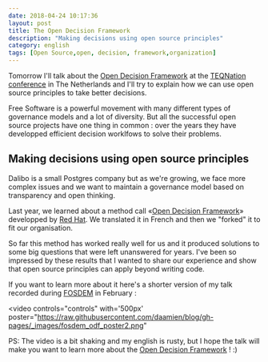 ```yaml
---
date: 2018-04-24 10:17:36
layout: post
title: The Open Decision Framework
description: "Making decisions using open source principles"
category: english
tags: [Open Source,open, decision, framework,organization]
---
```


[Open Decision Framework]: https://github.com/red-hat-people-team/open-decision-framework
[TEQNation conference]: https://teqnation.nl
[FOSDEM]: https://fosdem.org
[Red Hat]: https://redhat.com/

Tomorrow I'll talk about the [Open Decision Framework] at the [TEQNation conference] in The Netherlands and I'll try to explain how we can use open source principles to take better decisions.

<!--MORE-->

Free Software is a powerful movement with many different types of 
governance models and a lot of diversity. But all the successful open source 
projects have one thing in common : over the years they have developped efficient 
decision worklfows to solve their problems. 

## Making decisions using open source principles

Dalibo is a small Postgres company but as we're growing, we face more complex issues 
and we want to maintain a governance model based on transparency and open thinking. 

Last year, we learned about a method call «[Open Decision Framework]» 
developped by [Red Hat]. We translated it in French and then we "forked" 
it to fit our organisation. 

So far this method has worked really well for us and it produced solutions 
to some big questions that were left unanswered for years. I've been so impressed 
by these results that I wanted to share our experience and show that 
open source principles can apply beyond writing code. 

If you want to learn more about it here's a shorter version of my talk recorded during [FOSDEM] in February : 

<video controls="controls"  with='500px'
poster="https://raw.githubusercontent.com/daamien/blog/gh-pages/_images/fosdem_odf_poster2.png"
>
  <source src="https://video.fosdem.org/2018/K.4.201/osd_the_open_decision_framework.webm" type='video/webm; codecs="vp9, opus"' />
  
</video>

PS: The video is a bit shaking and my english is rusty, but I hope the talk will 
make you want to learn more about the [Open Decision Framework] ! :)

